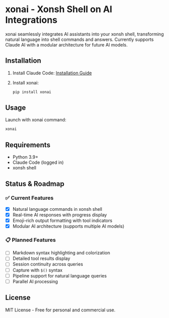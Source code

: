 # xonai - Xonsh Shell on AI Integrations

xonai seamlessly integrates AI assistants into your xonsh shell, transforming natural language into shell commands and answers. Currently supports Claude AI with a modular architecture for future AI models.

## Installation

1. Install Claude Code: [Installation Guide](https://docs.anthropic.com/en/docs/claude-code/getting-started)

2. Install xonai:
   ```bash
   pip install xonai
   ```

## Usage

Launch with xonai command:
```bash
xonai
```

## Requirements

- Python 3.9+
- Claude Code (logged in)
- xonsh shell

## Status & Roadmap

### ✅ Current Features
- [x] Natural language commands in xonsh shell
- [x] Real-time AI responses with progress display
- [x] Emoji-rich output formatting with tool indicators
- [x] Modular AI architecture (supports multiple AI models)

### 📋 Planned Features
- [ ] Markdown syntax highlighting and colorization
- [ ] Detailed tool results display
- [ ] Session continuity across queries
- [ ] Capture with `$()` syntax
- [ ] Pipeline support for natural language queries
- [ ] Parallel AI processing

## License

MIT License - Free for personal and commercial use.
